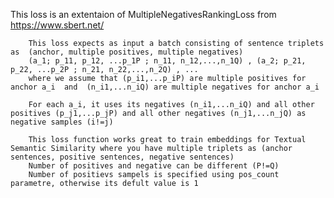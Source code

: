 This loss is an extentaion of MultipleNegativesRankingLoss from https://www.sbert.net/
        
        This loss expects as input a batch consisting of sentence triplets as  (anchor, multiple positives, multiple negatives) 
        (a_1; p_11, p_12, ...p_1P ; n_11, n_12,...,n_1Q) , (a_2; p_21, p_22, ...p_2P ; n_21, n_22,...,n_2Q) , ...
        where we assume that (p_i1,...p_iP) are multiple positives for anchor a_i  and  (n_i1,...n_iQ) are multiple negatives for anchor a_i
        
        For each a_i, it uses its negatives (n_i1,...n_iQ) and all other positives (p_j1,...p_jP) and all other negatives (n_j1,...n_jQ) as negative samples (i!=j)
        
        This loss function works great to train embeddings for Textual Semantic Similarity where you have multiple triplets as (anchor sentences, positive sentences, negative sentences)
        Number of positives and negative can be different (P!=Q)
        Number of positievs sampels is specified using pos_count parametre, otherwise its defult value is 1 

